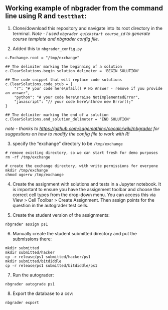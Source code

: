 ## Working example of nbgrader from the command line using R and `testthat`:

1. Clone/download this repository and navigate into its root directory in the terminal. *Note - I used `nbgrader quickstart course_id` to generate course template and nbgrader config file.*

2. Added this to `nbgrader_config.py`
```
c.Exchange.root = "/tmp/exchange"

## The delimiter marking the beginning of a solution
c.ClearSolutions.begin_solution_delimeter = 'BEGIN SOLUTION'

## The code snippet that will replace code solutions
c.ClearSolutions.code_stub = {
    "r": "# your code here\nfail() # No Answer - remove if you provide an answer",
    "python": "# your code here\nraise NotImplementedError",
    "javascript": "// your code here\nthrow new Error();"
}

## The delimiter marking the end of a solution
c.ClearSolutions.end_solution_delimeter = 'END SOLUTION'
```

*note - thanks to https://github.com/sagemathinc/cocalc/wiki/nbgrader for suggestions on how to modify the config file to work with R!*

3. specify the “exchange” directory to be `/tmp/exchange`
```
# remove existing directory, so we can start fresh for demo purposes
rm -rf /tmp/exchange

# create the exchange directory, with write permissions for everyone
mkdir /tmp/exchange
chmod ugo+rw /tmp/exchange
```

4. Create the assignment with solutions and tests in a Jupyter notebook. It is important to ensure you have the assignment toolbar and choose the correct cell types from the drop-down menu. You can access this via View > Cell Toolbar > Create Assignment. Then assign points for the question in the autograder test cells.

5. Create the student version of the assignments:
```
nbgrader assign ps1
```

6. Manually create the student submitted directory and put the submissions there:
```
mkdir submitted
mkdir submitted/hacker
cp -r release/ps1 submitted/hacker/ps1
mkdir submitted/bitdiddle
cp -r release/ps1 submitted/bitdiddle/ps1
```

7. Run the autograder:
```
nbgrader autograde ps1
```

8. Export the database to a csv:
```
nbgrader export
```
